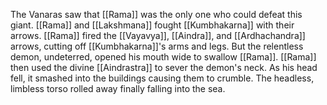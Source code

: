 The Vanaras saw that [[Rama]] was the only one who could defeat this giant. [[Rama]] and [[Lakshmana]] fought [[Kumbhakarna]] with their arrows. [[Rama]] fired the [[Vayavya]], [[Aindra]], and [[Ardhachandra]] arrows, cutting off [[Kumbhakarna]]'s arms and legs. But the relentless demon, undeterred, opened his mouth wide to swallow [[Rama]]. [[Rama]] then used the divine [[Aindrastra]] to sever the demon's neck. As his head fell, it smashed into the buildings causing them to crumble. The headless, limbless torso rolled away finally falling into the sea.